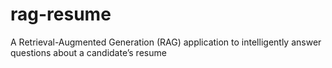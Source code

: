 # rag-resume
A Retrieval-Augmented Generation (RAG) application to intelligently answer questions about a candidate’s resume
